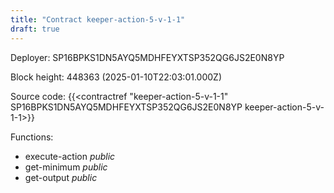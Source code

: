 ```yaml
---
title: "Contract keeper-action-5-v-1-1"
draft: true
---
```

Deployer: SP16BPKS1DN5AYQ5MDHFEYXTSP352QG6JS2E0N8YP


 



Block height: 448363 (2025-01-10T22:03:01.000Z)

Source code: {{<contractref "keeper-action-5-v-1-1" SP16BPKS1DN5AYQ5MDHFEYXTSP352QG6JS2E0N8YP keeper-action-5-v-1-1>}}

Functions:

* execute-action _public_
* get-minimum _public_
* get-output _public_
